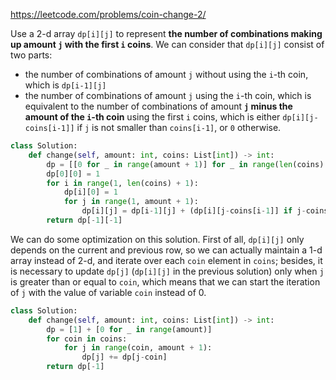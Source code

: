 <https://leetcode.com/problems/coin-change-2/>

Use a 2-d array `dp[i][j]` to represent **the number of combinations making up amount `j` with the first `i` coins**. We can consider that `dp[i][j]` consist of two parts:

- the number of combinations of amount `j` without using the `i`-th coin, which is `dp[i-1][j]`
- the number of combinations of amount `j` using the `i`-th coin, which is equivalent to the number of combinations of amount **`j` minus the amount of the `i`-th coin** using the first `i` coins, which is either `dp[i][j-coins[i-1]]` if `j` is not smaller than `coins[i-1]`, or `0` otherwise.

```python
class Solution:
    def change(self, amount: int, coins: List[int]) -> int:
        dp = [[0 for _ in range(amount + 1)] for _ in range(len(coins) + 1)]
        dp[0][0] = 1
        for i in range(1, len(coins) + 1):
            dp[i][0] = 1
            for j in range(1, amount + 1):
                dp[i][j] = dp[i-1][j] + (dp[i][j-coins[i-1]] if j-coins[i-1] >= 0 else 0)
        return dp[-1][-1]
```

We can do some optimization on this solution. First of all, `dp[i][j]` only depends on the current and previous row, so we can actually maintain a 1-d array instead of 2-d, and iterate over each `coin` element in `coins`; besides, it is necessary to update `dp[j]` (`dp[i][j]` in the previous solution) only when `j` is greater than or equal to `coin`, which means that we can start the iteration of  `j` with the value of variable `coin` instead of 0.

```python
class Solution:
    def change(self, amount: int, coins: List[int]) -> int:
        dp = [1] + [0 for _ in range(amount)]
        for coin in coins:
            for j in range(coin, amount + 1):
                dp[j] += dp[j-coin]
        return dp[-1]
```



